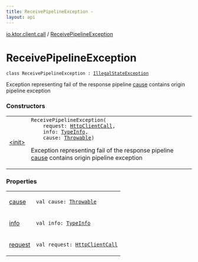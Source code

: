 ```yaml
---
title: ReceivePipelineException - 
layout: api
---
```


<div class='api-docs-breadcrumbs'><a href="../index.html">io.ktor.client.call</a> / <a href="./index.html">ReceivePipelineException</a></div>

# ReceivePipelineException

<div class="signature"><code><span class="keyword">class </span><span class="identifier">ReceivePipelineException</span>&nbsp;<span class="symbol">:</span>&nbsp;<a href="https://kotlinlang.org/api/latest/jvm/stdlib/kotlin/-illegal-state-exception/index.html"><span class="identifier">IllegalStateException</span></a></code></div>

Exception representing fail of the response pipeline
<a href="cause.html">cause</a> contains origin pipeline exception

### Constructors

<table class="api-docs-table">
<tbody>
<tr>
<td markdown="1">

<a href="-init-.html">&lt;init&gt;</a>


</td>
<td markdown="1">
<div class="signature"><code><span class="identifier">ReceivePipelineException</span><span class="symbol">(</span><br/>&nbsp;&nbsp;&nbsp;&nbsp;<span class="parameterName" id="io.ktor.client.call.ReceivePipelineException$<init>(io.ktor.client.call.HttpClientCall, io.ktor.client.call.TypeInfo, kotlin.Throwable)/request">request</span><span class="symbol">:</span>&nbsp;<a href="../-http-client-call/index.html"><span class="identifier">HttpClientCall</span></a><span class="symbol">, </span><br/>&nbsp;&nbsp;&nbsp;&nbsp;<span class="parameterName" id="io.ktor.client.call.ReceivePipelineException$<init>(io.ktor.client.call.HttpClientCall, io.ktor.client.call.TypeInfo, kotlin.Throwable)/info">info</span><span class="symbol">:</span>&nbsp;<a href="../-type-info/index.html"><span class="identifier">TypeInfo</span></a><span class="symbol">, </span><br/>&nbsp;&nbsp;&nbsp;&nbsp;<span class="parameterName" id="io.ktor.client.call.ReceivePipelineException$<init>(io.ktor.client.call.HttpClientCall, io.ktor.client.call.TypeInfo, kotlin.Throwable)/cause">cause</span><span class="symbol">:</span>&nbsp;<a href="https://kotlinlang.org/api/latest/jvm/stdlib/kotlin/-throwable/index.html"><span class="identifier">Throwable</span></a><span class="symbol">)</span></code></div>

Exception representing fail of the response pipeline
<a href="-init-.html#io.ktor.client.call.ReceivePipelineException$<init>(io.ktor.client.call.HttpClientCall, io.ktor.client.call.TypeInfo, kotlin.Throwable)/cause">cause</a> contains origin pipeline exception


</td>
</tr>
</tbody>
</table>

### Properties

<table class="api-docs-table">
<tbody>
<tr>
<td markdown="1">

<a href="cause.html">cause</a>


</td>
<td markdown="1">
<div class="signature"><code><span class="keyword">val </span><span class="identifier">cause</span><span class="symbol">: </span><a href="https://kotlinlang.org/api/latest/jvm/stdlib/kotlin/-throwable/index.html"><span class="identifier">Throwable</span></a></code></div>

</td>
</tr>
<tr>
<td markdown="1">

<a href="info.html">info</a>


</td>
<td markdown="1">
<div class="signature"><code><span class="keyword">val </span><span class="identifier">info</span><span class="symbol">: </span><a href="../-type-info/index.html"><span class="identifier">TypeInfo</span></a></code></div>

</td>
</tr>
<tr>
<td markdown="1">

<a href="request.html">request</a>


</td>
<td markdown="1">
<div class="signature"><code><span class="keyword">val </span><span class="identifier">request</span><span class="symbol">: </span><a href="../-http-client-call/index.html"><span class="identifier">HttpClientCall</span></a></code></div>

</td>
</tr>
</tbody>
</table>
